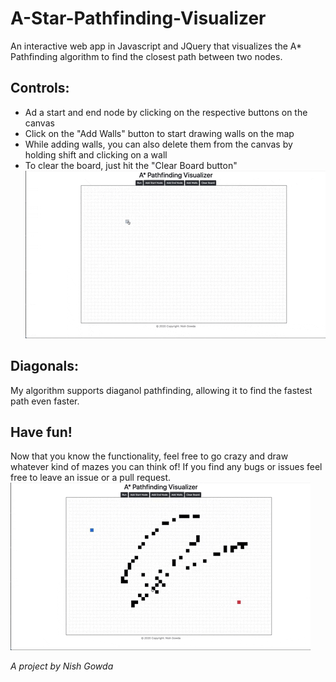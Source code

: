 # A-Star-Pathfinding-Visualizer
 An interactive web app in Javascript and JQuery that visualizes the A* Pathfinding algorithm to find the closest path between two nodes.

## Controls:
- Ad a start and end node by clicking on the respective buttons on the canvas
- Click on the "Add Walls" button to start drawing walls on the map 
- While adding walls, you can also delete them from the canvas by holding shift and clicking on a wall
- To clear the board, just hit the "Clear Board button"
![](sources/demo_animated.gif)



## Diagonals:
My algorithm supports diaganol pathfinding, allowing it to find the fastest path even faster.

## Have fun!
Now that you know the functionality, feel free to go crazy and draw whatever kind of mazes you can think of! If you find any bugs or issues feel free to leave an issue or a pull request.
![](sources/demo2.gif)

*A project by Nish Gowda*
